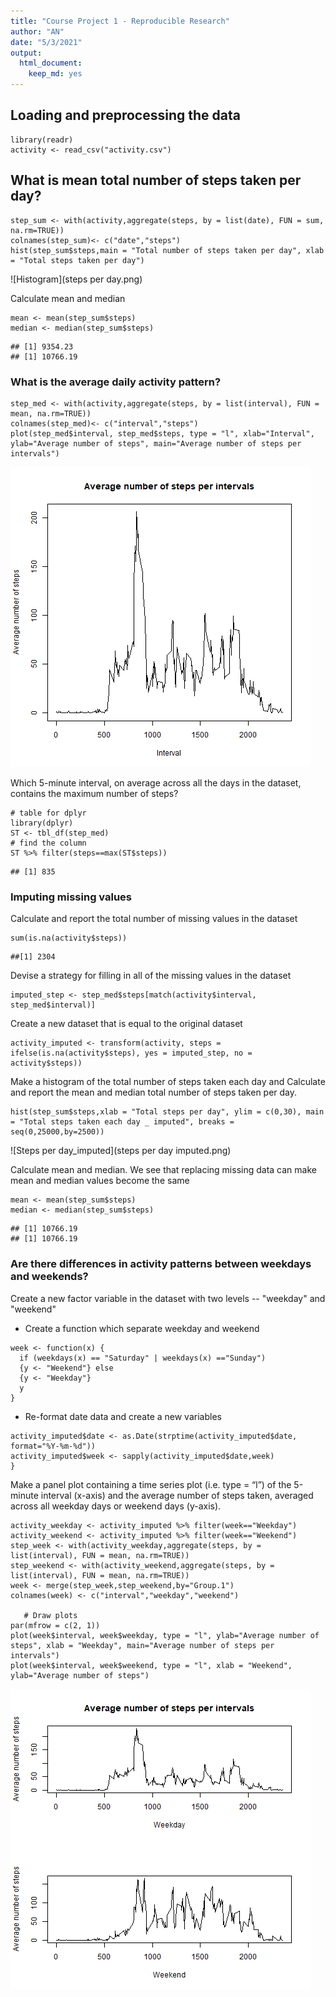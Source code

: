```yaml
---
title: "Course Project 1 - Reproducible Research"
author: "AN"
date: "5/3/2021"
output: 
  html_document: 
    keep_md: yes
---
```




## Loading and preprocessing the data


```activity
library(readr)
activity <- read_csv("activity.csv")
```

## What is mean total number of steps taken per day?


```step_sum
step_sum <- with(activity,aggregate(steps, by = list(date), FUN = sum, na.rm=TRUE))
colnames(step_sum)<- c("date","steps")
hist(step_sum$steps,main = "Total number of steps taken per day", xlab = "Total steps taken per day")
```
![Histogram](steps per day.png)

Calculate mean and median 

```mean
mean <- mean(step_sum$steps)
median <- median(step_sum$steps)
```
```{echo=TRUE}
## [1] 9354.23
## [1] 10766.19
```

### What is the average daily activity pattern?


```step_med
step_med <- with(activity,aggregate(steps, by = list(interval), FUN = mean, na.rm=TRUE))
colnames(step_med)<- c("interval","steps")
plot(step_med$interval, step_med$steps, type = "l", xlab="Interval", ylab="Average number of steps", main="Average number of steps per intervals")
```
![Activity pattern](Activity.png)


Which 5-minute interval, on average across all the days in the dataset, contains the maximum number of steps?

```st
# table for dplyr
library(dplyr)
ST <- tbl_df(step_med)
# find the column
ST %>% filter(steps==max(ST$steps))
```
```{echo=TRUE}
## [1] 835
```

### Imputing missing values

Calculate and report the total number of missing values in the dataset

```missing
sum(is.na(activity$steps)) 
```
```{echo=TRUE}
##[1] 2304
```

Devise a strategy for filling in all of the missing values in the dataset

```mean
imputed_step <- step_med$steps[match(activity$interval, step_med$interval)]
```

Create a new dataset that is equal to the original dataset

```activity_imputed
activity_imputed <- transform(activity, steps = ifelse(is.na(activity$steps), yes = imputed_step, no = activity$steps))
```

Make a histogram of the total number of steps taken each day and Calculate and report the mean and median total number of steps taken per day.

```plot
hist(step_sum$steps,xlab = "Total steps per day", ylim = c(0,30), main = "Total steps taken each day _ imputed", breaks = seq(0,25000,by=2500))
```
![Steps per day_imputed](steps per day imputed.png)

Calculate mean and median. We see that replacing missing data can make mean and median values become the same

```mean
mean <- mean(step_sum$steps)
median <- median(step_sum$steps)
```
```{echo=TRUE}
## [1] 10766.19
## [1] 10766.19
```

### Are there differences in activity patterns between weekdays and weekends?

Create a new factor variable in the dataset with two levels -- "weekday" and "weekend"

  - Create a function which separate weekday and weekend

```week
week <- function(x) {
  if (weekdays(x) == "Saturday" | weekdays(x) =="Sunday") 
  {y <- "Weekend"} else 
  {y <- "Weekday"}
  y
}
```
  
  - Re-format date data and create a new variables 

```activity_imputed
activity_imputed$date <- as.Date(strptime(activity_imputed$date, format="%Y-%m-%d"))
activity_imputed$week <- sapply(activity_imputed$date,week)
}
```

Make a panel plot containing a time series plot (i.e. type = “l”) of the 5-minute interval (x-axis) and the average number of steps taken, averaged across all weekday days or weekend days (y-axis).




```plot
activity_weekday <- activity_imputed %>% filter(week=="Weekday")
activity_weekend <- activity_imputed %>% filter(week=="Weekend")
step_week <- with(activity_weekday,aggregate(steps, by = list(interval), FUN = mean, na.rm=TRUE))
step_weekend <- with(activity_weekend,aggregate(steps, by = list(interval), FUN = mean, na.rm=TRUE))
week <- merge(step_week,step_weekend,by="Group.1")
colnames(week) <- c("interval","weekday","weekend")

   # Draw plots
par(mfrow = c(2, 1))
plot(week$interval, week$weekday, type = "l", ylab="Average number of steps", xlab = "Weekday", main="Average number of steps per intervals")
plot(week$interval, week$weekend, type = "l", xlab = "Weekend", ylab="Average number of steps")
```
![activity per weekday and weekend](week-weekend.png)

   
